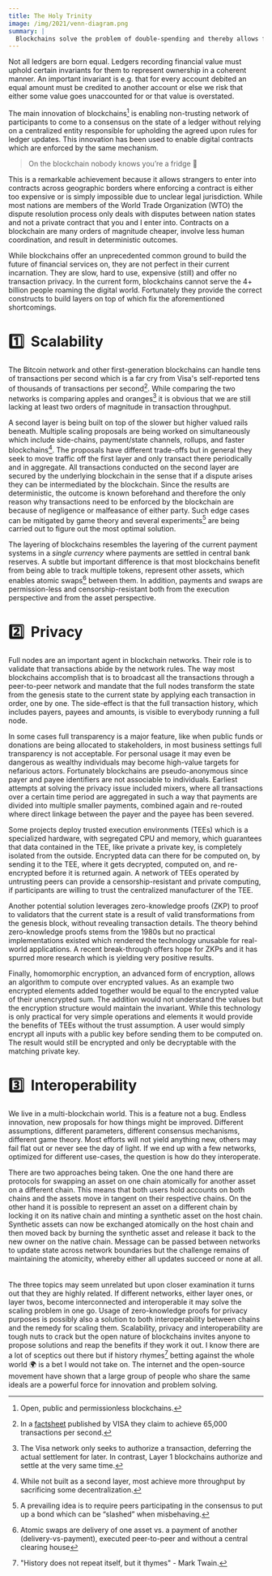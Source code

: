 ```yaml
---
title: The Holy Trinity
image: /img/2021/venn-diagram.png
summary: |
  Blockchains solve the problem of double-spending and thereby allows financial ledgers to be distributed among peers who maintain the invariants collectively without resorting to entrusting a centralized entity with the ledger. At the same time technical limitations still remain, hindering greater adoption of the technology. We identify the biggest unsolved challenges and what is being done to crack the nut. 🥜
---
```


Not all ledgers are born equal. Ledgers recording financial value must uphold certain invariants for them to represent ownership in a coherent manner. An important invariant is e.g. that for every account debited an equal amount must be credited to another account or else we risk that either some value goes unaccounted for or that value is overstated. 

The main innovation of blockchains[^1] is enabling non-trusting network of participants to come to a consensus on the state of a ledger without relying on a centralized entity responsible for upholding the agreed upon rules for ledger updates. This innovation has been used to enable digital contracts which are enforced by the same mechanism. 

> On the blockchain nobody knows you’re a fridge 👀

This is a remarkable achievement because it allows strangers to enter into contracts across geographic borders where enforcing a contract is either too expensive or is simply impossible due to unclear legal jurisdiction. While most nations are members of the World Trade Organization (WTO) the dispute resolution process only deals with disputes between nation states and not a private contract that you and I enter into. Contracts on a blockchain are many orders of magnitude cheaper, involve less human coordination, and result in deterministic outcomes. 

While blockchains offer an unprecedented common ground to build the future of financial services on, they are not perfect in their current incarnation. They are slow, hard to use, expensive (still) and offer no transaction privacy. In the current form, blockchains cannot serve the 4+ billion people roaming the digital world. Fortunately they provide the correct constructs to build layers on top of which fix the aforementioned shortcomings. 

[^1]: Open, public and permissionless blockchains.

# 1️⃣ &nbsp;Scalability

The Bitcoin network and other first-generation blockchains can handle tens of transactions per second which is a far cry from Visa's self-reported tens of thousands of transactions per second[^6]. While comparing the two networks is comparing apples and oranges[^2] it is obvious that we are still lacking at least two orders of magnitude in transaction throughput.

A second layer is being built on top of the slower but higher valued rails beneath. Multiple scaling proposals are being worked on simultaneously which include side-chains, payment/state channels, rollups, and faster blockchains[^3]. The proposals have different trade-offs but in general they seek to move traffic off the first layer and only transact there periodically and in aggregate. All transactions conducted on the second layer are secured by the underlying blockchain in the sense that if a dispute arises they can be intermediated by the blockchain. Since the results are deterministic, the outcome is known beforehand and therefore the only reason why transactions need to be enforced by the blockchain are because of negligence or malfeasance of either party. Such edge cases can be mitigated by game theory and several experiments[^4] are being carried out to figure out the most optimal solution.

The layering of blockchains resembles the layering of the current payment systems in a *single currency* where payments are settled in central bank reserves. A subtle but important difference is that most blockchains benefit from being able to track multiple tokens, represent other assets, which enables atomic swaps[^5] between them. In addition, payments and swaps are permission-less and censorship-resistant both from the execution perspective and from the asset perspective.

[^6]: In a [factsheet](https://usa.visa.com/dam/VCOM/download/corporate/media/visanet-technology/aboutvisafactsheet.pdf) published by VISA they claim to achieve 65,000 transactions per second.

[^2]: The Visa network only seeks to authorize a transaction, deferring the actual settlement for later. In contrast, Layer 1 blockchains authorize and settle at the very same time.

[^3]: While not built as a second layer, most achieve more throughput by sacrificing some decentralization. 

[^4]: A prevailing idea is to require peers participating in the consensus to put up a bond which can be “slashed” when misbehaving.

[^5]: Atomic swaps are delivery of one asset vs. a payment of another (delivery-vs-payment), executed peer-to-peer and without a central clearing house

# 2️⃣ &nbsp;Privacy

Full nodes are an important agent in blockchain networks. Their role is to validate that transactions abide by the network rules. The way most blockchains accomplish that is to broadcast all the transactions through a peer-to-peer network and mandate that the full nodes transform the state from the genesis state to the current state by applying each transaction in order, one by one. The side-effect is that the full transaction history, which includes payers, payees and amounts, is visible to everybody running a full node. 

In some cases full transparency is a major feature, like when public funds or donations are being allocated to stakeholders, in most business settings full transparency is not acceptable. For personal usage it may even be dangerous as wealthy individuals may become high-value targets for nefarious actors. Fortunately blockchains are pseudo-anonymous since payer and payee identifiers are not associable to individuals. Earliest attempts at solving the privacy issue included mixers, where all transactions over a certain time period are aggregated in such a way that payments are divided into multiple smaller payments, combined again and re-routed where direct linkage between the payer and the payee has been severed. 

Some projects deploy trusted execution environments (TEEs) which is a specialized hardware, with segregated CPU and memory, which guarantees that data contained in the TEE, like private a private key, is completely isolated from the outside. Encrypted data can there for be computed on, by sending it to the TEE, where it gets decrypted, computed on, and re-encrypted before it is returned again. A network of TEEs operated by untrusting peers can provide a censorship-resistant and private computing, if participants are willing to trust the centralized manufacturer of the TEE.

Another potential solution leverages zero-knowledge proofs (ZKP) to proof to validators that the current state is a result of valid transformations from the genesis block, without revealing transaction details. The theory behind zero-knowledge proofs stems from the 1980s but no practical implementations existed which rendered the technology unusable for real-world applications. A recent break-through offers hope for ZKPs and it has spurred more research which is yielding very positive results. 

Finally, homomorphic encryption, an advanced form of encryption, allows an algorithm to compute over encrypted values. As an example two encrypted elements added together would be equal to the encrypted value of their unencrypted sum. The addition would not understand the values but the encryption structure would maintain the invariant. While this technology is only practical for very simple operations and elements it would provide the benefits of TEEs without the trust assumption. A user would simply encrypt all inputs with a public key before sending them to be computed on. The result would still be encrypted and only be decryptable with the matching private key. 

# 3️⃣ &nbsp;Interoperability

We live in a multi-blockchain world. This is a feature not a bug. Endless innovation, new proposals for how things might be improved. Different assumptions, different parameters, different consensus mechanisms, different game theory. Most efforts will not yield anything new, others may fail flat out or never see the day of light. If we end up with a few networks, optimized for different use-cases, the question is how do they interoperate. 

There are two approaches being taken. One the one hand there are protocols for swapping an asset on one chain atomically for another asset on a different chain. This means that both users hold accounts on both chains and the assets move in tangent on their respective chains. On the other hand it is possible to represent an asset on a different chain by locking it on its native chain and minting a synthetic asset on the host chain. Synthetic assets can now be exchanged atomically on the host chain and then moved back by burning the synthetic asset and release it back to the new owner on the native chain. Message can be passed between networks to update state across network boundaries but the challenge remains of maintaining the atomicity, whereby either all updates succeed or none at all.
\
\
\
The three topics may seem unrelated but upon closer examination it turns out that they are highly related. If different networks, either layer ones, or layer twos, become interconnected and interoperable it may solve the scaling problem in one go. Usage of zero-knowledge proofs for privacy purposes is possibly also a solution to both interoperability between chains and the remedy for scaling them. Scalability, privacy and interoperability are tough nuts to crack but the open nature of blockchains invites anyone to propose solutions and reap the benefits if they work it out. I know there are a lot of sceptics out there but if history rhymes[^7] betting against the whole world 🌍 is a bet I would not take on. The internet and the open-source movement have shown that a large group of people who share the same ideals are a powerful force for innovation and problem solving.

[^7]: "History does not repeat itself, but it thymes" - Mark Twain.
